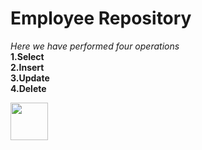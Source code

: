# Employee Repository

*Here we have performed four operations*
<br/>
**1.Select**
<br/>
**2.Insert**
<br/>
**3.Update** 
<br/>
**4.Delete**
<br/>

<img src="C:/Users/jayaharinis/OneDrive - inteleants.com/Pictures/Screenshots/login.png" style=" width:60px ; height:60px " >

